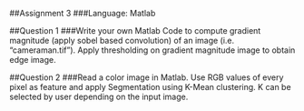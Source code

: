 ##Assignment 3
###Language: Matlab

##Question 1
###Write your own Matlab Code to compute gradient magnitude (apply sobel based convolution) of an image (i.e. “cameraman.tif”). Apply thresholding on gradient magnitude image to obtain edge image.  

##Question 2
###Read a color image in Matlab. Use RGB values of every pixel as feature and apply Segmentation using K-Mean clustering. K can be selected by user depending on the input image.
